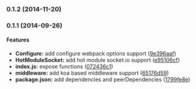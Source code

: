 ### 0.1.2 (2014-11-20)


### 0.1.1 (2014-09-26)


#### Features

* **Configure:** add configure webpack options support ([9e396aaf](https://github.com/tomchentw/koa-webpack-dev/commit/9e396aafad24a2b24a2e5bc0092255bd35184ed8))
* **HotModuleSocket:** add hot module socket.io support ([e95106cf](https://github.com/tomchentw/koa-webpack-dev/commit/e95106cfbdb85e50da5c7ca3c3ea2982456ac29f))
* **index.js:** expose functions ([072436c1](https://github.com/tomchentw/koa-webpack-dev/commit/072436c1930a89f7121ff1d8d5a7754dc8413eb6))
* **middleware:** add koa based middleware support ([65176d59](https://github.com/tomchentw/koa-webpack-dev/commit/65176d595a039a60392f540a8325ddebf1aad591))
* **package.json:** add dependencies and peerDependencies ([1799fe8e](https://github.com/tomchentw/koa-webpack-dev/commit/1799fe8ea734ce8f0026dedd8beed38e8c1c665e))

